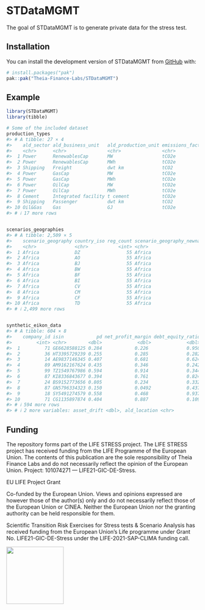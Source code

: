 
<!-- README.md is generated from README.Rmd. Please edit that file -->

# STDataMGMT

<!-- badges: start -->
<!-- badges: end -->

The goal of STDataMGMT is to generate private data for the stress test.

## Installation

You can install the development version of STDataMGMT from
[GitHub](https://github.com/) with:

``` r
# install.packages("pak")
pak::pak("Theia-Finance-Labs/STDataMGMT")
```

## Example

``` r
library(STDataMGMT)
library(tibble)

# Some of the included dataset
production_types
#> # A tibble: 27 × 4
#>    ald_sector ald_business_unit   ald_production_unit emissions_factor_unit
#>    <chr>      <chr>               <chr>               <chr>                
#>  1 Power      RenewablesCap       MW                  tCO2e                
#>  2 Power      RenewablesCap       MWh                 tCO2e                
#>  3 Shipping   Freight             dwt km              tCO2                 
#>  4 Power      GasCap              MW                  tCO2e                
#>  5 Power      GasCap              MWh                 tCO2e                
#>  6 Power      OilCap              MW                  tCO2e                
#>  7 Power      OilCap              MWh                 tCO2e                
#>  8 Cement     Integrated facility t cement            tCO2e                
#>  9 Shipping   Passenger           dwt km              tCO2                 
#> 10 Oil&Gas    Gas                 GJ                  tCO2e                
#> # ℹ 17 more rows
```

``` r

scenarios_geographies
#> # A tibble: 2,509 × 5
#>    scenario_geography country_iso reg_count scenario_geography_newname country  
#>    <chr>              <chr>           <int> <chr>                      <chr>    
#>  1 Africa             DZ                 55 Africa                     Algeria  
#>  2 Africa             AO                 55 Africa                     Angola   
#>  3 Africa             BJ                 55 Africa                     Benin    
#>  4 Africa             BW                 55 Africa                     Botswana 
#>  5 Africa             BF                 55 Africa                     Burkina …
#>  6 Africa             BI                 55 Africa                     Burundi  
#>  7 Africa             CV                 55 Africa                     Cape Ver…
#>  8 Africa             CM                 55 Africa                     Cameroon 
#>  9 Africa             CF                 55 Africa                     Central …
#> 10 Africa             TD                 55 Africa                     Chad     
#> # ℹ 2,499 more rows
```

``` r

synthetic_eikon_data
#> # A tibble: 604 × 8
#>    company_id isin            pd net_profit_margin debt_equity_ratio volatility
#>         <int> <chr>        <dbl>             <dbl>             <dbl>      <dbl>
#>  1         71 GE6628588125 0.284            0.226              0.950      0.334
#>  2         36 HT3395729239 0.255            0.285              0.282      0.319
#>  3         14 AE9837146345 0.407            0.681              0.624      0.314
#>  4         89 AM9162167624 0.435            0.346              0.242      0.802
#>  5         99 TZ1549767986 0.594            0.914              0.344      0.639
#>  6         87 KI8336843677 0.394            0.761              0.824      0.191
#>  7         24 BS9152773656 0.805            0.234              0.332      0.906
#>  8         87 GN5796334323 0.150            0.0492             0.437      0.199
#>  9         18 SY5491274579 0.558            0.468              0.937      0.168
#> 10         71 CG1135897874 0.404            0.887              0.109      0.544
#> # ℹ 594 more rows
#> # ℹ 2 more variables: asset_drift <dbl>, ald_location <chr>
```

## Funding

The repository forms part of the LIFE STRESS project. The LIFE STRESS
project has received funding from the LIFE Programme of the European
Union. The contents of this publication are the sole responsibility of
Theia Finance Labs and do not necessarily reflect the opinion of the
European Union. Project: 101074271 — LIFE21-GIC-DE-Stress.

EU LIFE Project Grant

Co-funded by the European Union. Views and opinions expressed are
however those of the author(s) only and do not necessarily reflect those
of the European Union or CINEA. Neither the European Union nor the
granting authority can be held responsible for them.

Scientific Transition Risk Exercises for Stress tests & Scenario
Analysis has received funding from the European Union’s Life programme
under Grant No. LIFE21-GIC-DE-Stress under the LIFE-2021-SAP-CLIMA
funding call.

<img src=data-raw/LifeLogo2.jpg width=150>

